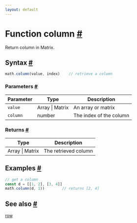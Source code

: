 ```yaml
---
layout: default
---
```


<!-- Note: This file is automatically generated from source code comments. Changes made in this file will be overridden. -->

<h1 id="function-column">Function column <a href="#function-column" title="Permalink">#</a></h1>

Return column in Matrix.


<h2 id="syntax">Syntax <a href="#syntax" title="Permalink">#</a></h2>

```js
math.column(value, index)    // retrieve a column
```

<h3 id="parameters">Parameters <a href="#parameters" title="Permalink">#</a></h3>

Parameter | Type | Description
--------- | ---- | -----------
`value` | Array &#124; Matrix | An array or matrix
`column` | number | The index of the column

<h3 id="returns">Returns <a href="#returns" title="Permalink">#</a></h3>

Type | Description
---- | -----------
Array &#124; Matrix | The retrieved column


<h2 id="examples">Examples <a href="#examples" title="Permalink">#</a></h2>

```js
// get a column
const d = [[1, 2], [3, 4]]
math.column(d, 1))        // returns [2, 4]
```


<h2 id="see-also">See also <a href="#see-also" title="Permalink">#</a></h2>

[row](row.html)
